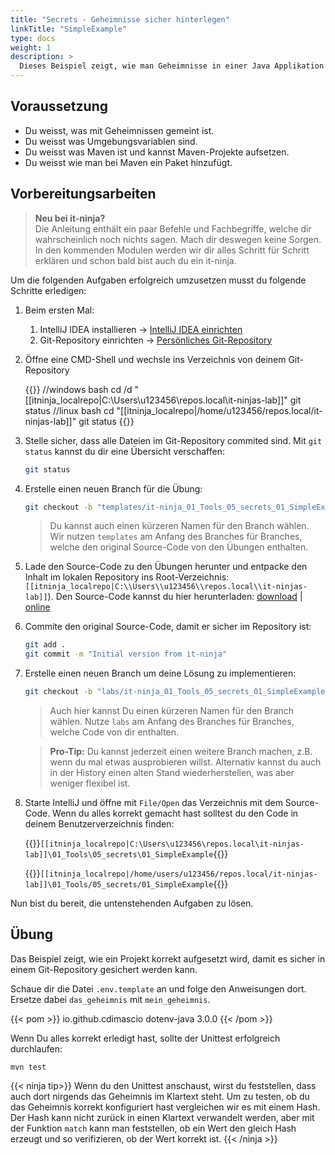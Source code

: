 ```yaml
---
title: "Secrets - Geheimnisse sicher hinterlegen"
linkTitle: "SimpleExample"
type: docs
weight: 1
description: >
  Dieses Beispiel zeigt, wie man Geheimnisse in einer Java Applikation sicher hinterlegen kann.
---
```


<!--suppress CheckEmptyScriptTag -->
## Voraussetzung
* Du weisst, was mit Geheimnissen gemeint ist.
* Du weisst was Umgebungsvariablen sind.
* Du weisst was Maven ist und kannst Maven-Projekte aufsetzen.
* Du weisst wie man bei Maven ein Paket hinzufügt.

## Vorbereitungsarbeiten

> **Neu bei it-ninja?**  
  Die Anleitung enthält ein paar Befehle und Fachbegriffe, welche dir wahrscheinlich noch nichts sagen. Mach dir deswegen keine Sorgen. In den kommenden Modulen werden wir dir alles Schritt für Schritt erklären und schon bald bist auch du ein it-ninja.

Um die folgenden Aufgaben erfolgreich umzusetzen musst du folgende Schritte erledigen:

1. Beim ersten Mal:

    1. IntelliJ IDEA installieren -> [IntelliJ IDEA einrichten](/docs/02_java/02_intellij-einrichten/)
    2. Git-Repository einrichten -> [Persönliches Git-Repository](/docs/01_tools/02_personal-bitbucket/)


2. Öffne eine CMD-Shell und wechsle ins Verzeichnis von deinem Git-Repository

    {{<codeblock os="windows" lang="bash">}}
    //windows bash
    cd /d "[[itninja_localrepo|C:\Users\u123456\repos.local\it-ninjas-lab]]"
    git status
    //linux bash
    cd "[[itninja_localrepo|/home/u123456/repos.local/it-ninjas-lab]]"
    git status
    {{</codeblock>}}

3. Stelle sicher, dass alle Dateien im Git-Repository commited sind. Mit `git status` kannst du dir eine Übersicht verschaffen:
    ```bash
    git status
    ```

4. Erstelle einen neuen Branch für die Übung:
    ```bash
    git checkout -b "templates/it-ninja_01_Tools_05_secrets_01_SimpleExample"
    ```
    > Du kannst auch einen kürzeren Namen für den Branch wählen. Wir nutzen `templates` am Anfang des Branches für Branches, welche den original Source-Code von den Übungen enthalten.

5. Lade den Source-Code zu den Übungen herunter und entpacke den Inhalt im lokalen Repository ins Root-Verzeichnis: `[[itninja_localrepo|C:\\Users\\u123456\\repos.local\\it-ninjas-lab]]`). Den Source-Code kannst du hier herunterladen: [download](./it-ninja_01_Tools_05_secrets_01_SimpleExample.zip) | [online](./source/)

6. Commite den original Source-Code, damit er sicher im Repository ist:
    ```bash
    git add .
    git commit -m "Initial version from it-ninja"
    ```

7. Erstelle einen neuen Branch um deine Lösung zu implementieren:
    ```bash
    git checkout -b "labs/it-ninja_01_Tools_05_secrets_01_SimpleExample"
    ```
    > Auch hier kannst Du einen kürzeren Namen für den Branch wählen. Nutze `labs` am Anfang des Branches für Branches, welche Code von dir enthalten.

    > **Pro-Tip:** Du kannst jederzeit einen weitere Branch machen, z.B. wenn du mal etwas ausprobieren willst. Alternativ kannst du auch in der History einen alten Stand wiederherstellen, was aber weniger flexibel ist.

8. Starte IntelliJ und öffne mit `File/Open` das Verzeichnis mit dem Source-Code. Wenn du alles korrekt gemacht hast solltest du den Code in deinem Benutzerverzeichnis finden:

    {{<windows>}}`[[itninja_localrepo|C:\Users\u123456\repos.local\it-ninjas-lab]]\01_Tools\05_secrets\01_SimpleExample`{{</windows>}}

    {{<linux>}}`[[itninja_localrepo|/home/users/u123456/repos.local/it-ninjas-lab]]\01_Tools/05_secrets/01_SimpleExample`{{</linux>}}

Nun bist du bereit, die untenstehenden Aufgaben zu lösen.

## Übung

Das Beispiel zeigt, wie ein Projekt korrekt aufgesetzt wird, damit es sicher in einem Git-Repository gesichert werden
kann.

Schaue dir die Datei `.env.template` an und folge den Anweisungen dort. Ersetze dabei `das_geheimnis` mit
`mein_geheimnis`.

{{< pom >}}
<dependency>
  <groupId>io.github.cdimascio</groupId>
  <artifactId>dotenv-java</artifactId>
  <version>3.0.0</version>
</dependency>
{{< /pom >}}

Wenn Du alles korrekt erledigt hast, sollte der Unittest erfolgreich durchlaufen:

```
mvn test
```

{{< ninja tip>}}
Wenn du den Unittest anschaust, wirst du feststellen, dass auch dort nirgends das Geheimnis im Klartext steht. Um zu
testen, ob du das Geheimnis korrekt konfiguriert hast vergleichen wir es mit einem Hash. Der Hash kann nicht zurück in
einen Klartext verwandelt werden, aber mit der Funktion `match` kann man feststellen, ob ein Wert den gleich Hash
erzeugt und so verifizieren, ob der Wert korrekt ist.
{{< /ninja >}}
